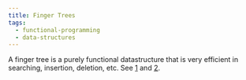 ```yaml
---
title: Finger Trees
tags:
  - functional-programming
  - data-structures
---
```


A finger tree is a purely functional datastructure that is very efficient in
searching, insertion, deletion, etc. See [1] and [2].


[1]: https://apfelmus.nfshost.com/articles/monoid-fingertree.html
[2]: http://www.staff.city.ac.uk/~ross/papers/FingerTree.html
